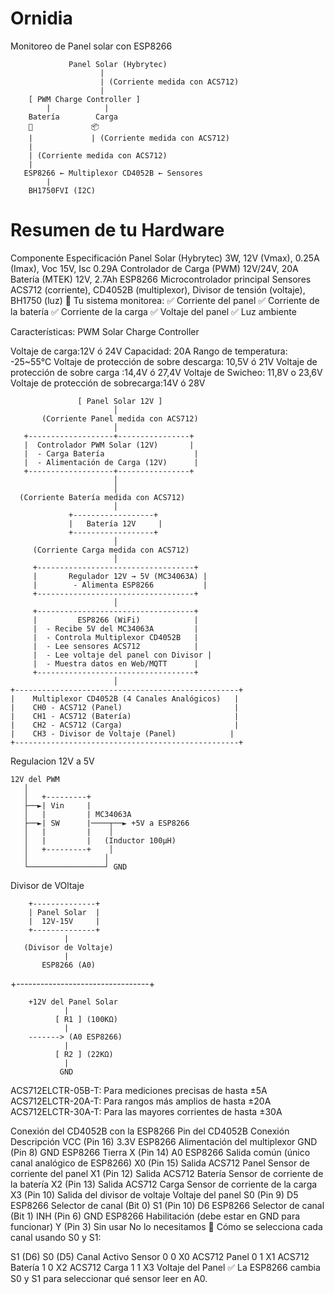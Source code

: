 # Ornidia
 Monitoreo de Panel solar con ESP8266
 
                 Panel Solar (Hybrytec)
                        |
                        | (Corriente medida con ACS712)
                        |
        [ PWM Charge Controller ]
            |            |
        Batería        Carga
        🔋             📦
        |             | (Corriente medida con ACS712)
        |
        | (Corriente medida con ACS712)
        |
       ESP8266 ← Multiplexor CD4052B ← Sensores
            |
        BH1750FVI (I2C)

# Resumen de tu Hardware
Componente	Especificación
Panel Solar (Hybrytec)	3W, 12V (Vmax), 0.25A (Imax), Voc 15V, Isc 0.29A
Controlador de Carga (PWM)	12V/24V, 20A
Batería (MTEK)	12V, 2.7Ah
ESP8266	Microcontrolador principal
Sensores	ACS712 (corriente), CD4052B (multiplexor), Divisor de tensión (voltaje), BH1750 (luz)
📌 Tu sistema monitorea:
✅ Corriente del panel
✅ Corriente de la batería
✅ Corriente de la carga
✅ Voltaje del panel
✅ Luz ambiente

 
Características: PWM Solar Charge Controller

Voltaje de carga:12V ó 24V
Capacidad: 20A
Rango de temperatura: -25~55°C
Voltaje de protección de sobre descarga: 10,5V ó 21V
Voltaje de protección de sobre carga :14,4V ó 27,4V
Voltaje de Swicheo: 11,8V o 23,6V
Voltaje de protección de sobrecarga:14V ó 28V

                   [ Panel Solar 12V ]
                           │
           (Corriente Panel medida con ACS712)
                           │
       +-------------------+----------------+
       |  Controlador PWM Solar (12V)       |
       |  - Carga Batería                    |
       |  - Alimentación de Carga (12V)      |
       +-------------------+----------------+
                           │
                           │
      (Corriente Batería medida con ACS712)
                           │
                 +------------------+
                 |   Batería 12V     |
                 +------------------+
                           │
         (Corriente Carga medida con ACS712)
                           │
         +-----------------------------------+
         |       Regulador 12V → 5V (MC34063A) |
         |        - Alimenta ESP8266           |
         +-----------------------------------+
                           │
         +-----------------------------------+
         |         ESP8266 (WiFi)            |
         |  - Recibe 5V del MC34063A         |
         |  - Controla Multiplexor CD4052B   |
         |  - Lee sensores ACS712            |
         |  - Lee voltaje del panel con Divisor |
         |  - Muestra datos en Web/MQTT      |
         +-----------------------------------+
                           │
    +--------------------------------------------------+
    |    Multiplexor CD4052B (4 Canales Analógicos)   |
    |    CH0 - ACS712 (Panel)                         |
    |    CH1 - ACS712 (Batería)                       |
    |    CH2 - ACS712 (Carga)                         |
    |    CH3 - Divisor de Voltaje (Panel)            |
    +--------------------------------------------------+


Regulacion 12V a 5V

    12V del PWM
       │
       │   +---------+
       ├──►| Vin     |
       │   |         | MC34063A
       ├──►| SW      |────┬──► +5V a ESP8266
       │   |         |    │
       │   |         |   (Inductor 100µH)
       │   +---------+    │
       │                 │
       └─────────────────┘ GND


Divisor de VOltaje 

        +--------------+
        | Panel Solar  |
        |  12V-15V     |
        +--------------+
                |
       (Divisor de Voltaje)
                |
           ESP8266 (A0)
+---------------------------------+

        +12V del Panel Solar
                |
              [ R1 ] (100KΩ)
                |
        -------> (A0 ESP8266)
                |
              [ R2 ] (22KΩ)
                |
               GND




ACS712ELCTR-05B-T: Para mediciones precisas de hasta ±5A
ACS712ELCTR-20A-T: Para rangos más amplios de hasta ±20A
ACS712ELCTR-30A-T: Para las mayores corrientes de hasta ±30A


Conexión del CD4052B con la ESP8266
Pin del CD4052B	Conexión	Descripción
VCC (Pin 16)	3.3V ESP8266	Alimentación del multiplexor
GND (Pin 8)	GND ESP8266	Tierra
X (Pin 14)	A0 ESP8266	Salida común (único canal analógico de ESP8266)
X0 (Pin 15)	Salida ACS712 Panel	Sensor de corriente del panel
X1 (Pin 12)	Salida ACS712 Batería	Sensor de corriente de la batería
X2 (Pin 13)	Salida ACS712 Carga	Sensor de corriente de la carga
X3 (Pin 10)	Salida del divisor de voltaje	Voltaje del panel
S0 (Pin 9)	D5 ESP8266	Selector de canal (Bit 0)
S1 (Pin 10)	D6 ESP8266	Selector de canal (Bit 1)
INH (Pin 6)	GND ESP8266	Habilitación (debe estar en GND para funcionar)
Y (Pin 3)	Sin usar	No lo necesitamos
📌 Cómo se selecciona cada canal usando S0 y S1:

S1 (D6)	S0 (D5)	Canal Activo	Sensor
0	0	X0	ACS712 Panel
0	1	X1	ACS712 Batería
1	0	X2	ACS712 Carga
1	1	X3	Voltaje del Panel
✅ La ESP8266 cambia S0 y S1 para seleccionar qué sensor leer en A0.